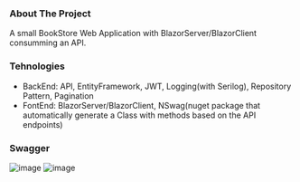 ### About The Project
A small BookStore Web Application with BlazorServer/BlazorClient consumming an API.

### Tehnologies
- BackEnd: API, EntityFramework, JWT, Logging(with Serilog), Repository Pattern, Pagination
- FontEnd: BlazorServer/BlazorClient, NSwag(nuget package that automatically generate a Class with methods based on the API endpoints)


### Swagger
![image](https://user-images.githubusercontent.com/13439611/172625607-9dd494f1-ab40-466d-89b6-d05cf1133a25.png)
![image](https://user-images.githubusercontent.com/13439611/172625689-a03c6155-39fe-4fe8-80ab-d7019eb12161.png)
 


